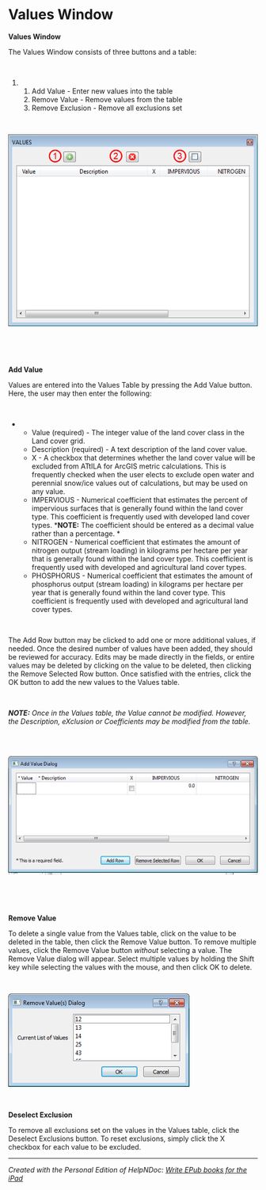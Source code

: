 # Values Window

**Values Window**

The Values Window consists of three buttons and a table:

&nbsp;

1. &nbsp;
   1. Add Value - Enter new values into the table
   1. Remove Value - Remove values from the table
   1. Remove Exclusion - Remove all exclusions set

&nbsp;

![Image](<lib/LCC%20Editor%20Values%20Window%20Numbered.png>)

&nbsp;

&nbsp;

**Add Value**

Values are entered into the Values Table by pressing the Add Value button. Here, the user may then enter the following:

&nbsp;

* &nbsp;
  * Value (required) - The integer value of the land cover class in the Land cover grid.
  * Description (required) - A text description of the land cover value.
  * X - A checkbox that determines whether the land cover value will be excluded from ATtILA for ArcGIS metric calculations. This is frequently checked when the user elects to exclude open water and perennial snow/ice values out of calculations, but may be used on any value.
  * IMPERVIOUS - Numerical coefficient that estimates the percent of impervious surfaces that is generally found within the land cover type. This coefficient is frequently used with developed land cover types. ***NOTE:** The coefficient should be entered as a decimal value rather than a percentage. *
  * NITROGEN - Numerical coefficient that estimates the amount of nitrogen output (stream loading) in kilograms per hectare per year that is generally found within the land cover type. This coefficient is frequently used with developed and agricultural land cover types.
  * PHOSPHORUS - Numerical coefficient that estimates the amount of phosphorus output (stream loading) in kilograms per hectare per year that is generally found within the land cover type. This coefficient is frequently used with developed and agricultural land cover types.

&nbsp;

The Add Row button may be clicked to add one or more additional values, if needed. Once the desired number of values have been added, they should be reviewed for accuracy. Edits may be made directly in the fields, or entire values may be deleted by clicking on the value to be deleted, then clicking the Remove Selected Row button. Once satisfied with the entries, click the OK button to add the new values to the Values table.

&nbsp;

***NOTE:** Once in the Values table, the Value cannot be modified. However, the Description, eXclusion or Coefficients may be modified from the table.*

&nbsp;

&nbsp; &nbsp; ![Image](<lib/LCC%20Editor%20Add%20Value%20Dialog.png>)

&nbsp;

&nbsp;

**Remove Value**

To delete a single value from the Values table, click on the value to be deleted in the table, then click the Remove Value button. To remove multiple values, click the Remove Value button *without* selecting a value. The Remove Value dialog will appear. Select multiple values by holding the Shift key while selecting the values with the mouse, and then click OK to delete.

&nbsp;&nbsp; &nbsp;

![Image](<lib/LCC%20Editor%20Remove%20Value%20Dialog.png>)

&nbsp;

**Deselect Exclusion**

To remove all exclusions set on the values in the Values table, click the Deselect Exclusions button. To reset exclusions, simply click the X checkbox for each value to be excluded.


***
_Created with the Personal Edition of HelpNDoc: [Write EPub books for the iPad](<https://www.helpndoc.com/create-epub-ebooks>)_
